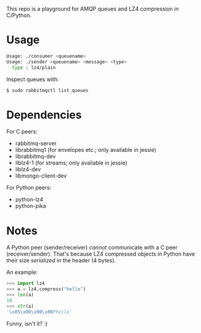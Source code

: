 This repo is a playground for AMQP queues and LZ4 compression in C/Python.

# Usage
```bash
Usage: ./consumer <queuename>
Usage: ./sender <queuename> <message> <type>
  type : lz4/plain
```
Inspect queues with:
```bash
$ sudo rabbitmqctl list_queues
```
# Dependencies

For C peers:
* rabbitmq-server
* librabbitmq1 (for envelopes etc.; only available in jessie)
* librabbitmq-dev
* liblz4-1 (for streams; only available in jessie)
* liblz4-dev
* libmongo-client-dev

For Python peers:
* python-lz4
* python-pika

# Notes

A Python peer (sender/receiver) _cannot_ communicate with a C peer
(receiver/sender). That's because LZ4 compressed objects in Python have their
size *serialized* in the header (4 bytes).

An example:
```python
>>> import lz4
>>> a = lz4.compress("hello")
>>> len(a)
10
>>> str(a)
'\x05\x00\x00\x00Phello'
```
Funny, isn't it? :)
